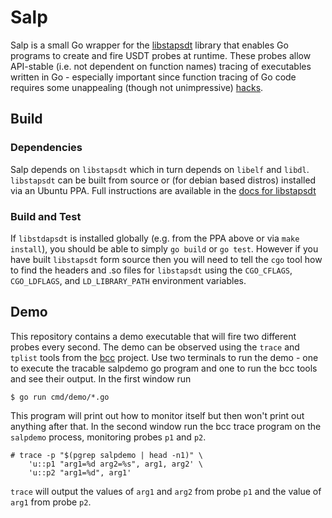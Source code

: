 # Salp

Salp is a small Go wrapper for the
[libstapsdt](https://github.com/sthima/libstapsdt) library that enables Go
programs to create and fire USDT probes at runtime. These probes allow
API-stable (i.e. not dependent on function names) tracing of executables written
in Go - especially important since function tracing of Go code requires some
unappealing (though not unimpressive)
[hacks](http://www.brendangregg.com/blog/2017-01-31/golang-bcc-bpf-function-tracing.html).

## Build

### Dependencies

Salp depends on `libstapsdt` which in turn depends on `libelf` and `libdl`.
`libstapsdt` can be built from source or (for debian based distros) installed
via an Ubuntu PPA. Full instructions are available in the [docs for
libstapsdt](http://libstapsdt.readthedocs.io/en/latest/getting-started/getting-started.html)

### Build and Test

If `libstdapsdt` is installed globally (e.g. from the PPA above or via `make
install`), you should be able to simply `go build` or `go test`. However if you
have built `libstapsdt` form source then you will need to tell the `cgo` tool
how to find the headers and .so files for `libstapsdt` using the `CGO_CFLAGS`,
`CGO_LDFLAGS`, and `LD_LIBRARY_PATH` environment variables.

## Demo

This repository contains a demo executable that will fire two different probes
every second. The demo can be observed using the `trace` and `tplist` tools from
the [bcc](https://github.com/iovisor/bcc) project. Use two terminals to run the
demo - one to execute the tracable salpdemo go program and one to run the bcc
tools and see their output. In the first window run

```
$ go run cmd/demo/*.go
```

This program will print out how to monitor itself but then won't print out
anything after that. In the second window run the bcc trace program on the
`salpdemo` process, monitoring probes `p1` and `p2`.

```
# trace -p "$(pgrep salpdemo | head -n1)" \
    'u::p1 "arg1=%d arg2=%s", arg1, arg2' \
    'u::p2 "arg1=%d", arg1'
```

`trace` will output the values of `arg1` and `arg2` from probe `p1` and the
value of `arg1` from probe `p2`.
